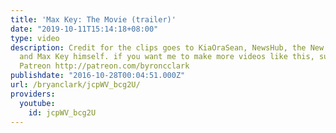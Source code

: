 ```yaml
---
title: 'Max Key: The Movie (trailer)'
date: "2019-10-11T15:14:18+08:00"
type: video
description: Credit for the clips goes to KiaOraSean, NewsHub, the New Zealand Herald
  and Max Key himself. if you want me to make more videos like this, support me on
  Patreon http://patreon.com/byroncclark
publishdate: "2016-10-28T00:04:51.000Z"
url: /bryanclark/jcpWV_bcg2U/
providers:
  youtube:
    id: jcpWV_bcg2U
---
```

